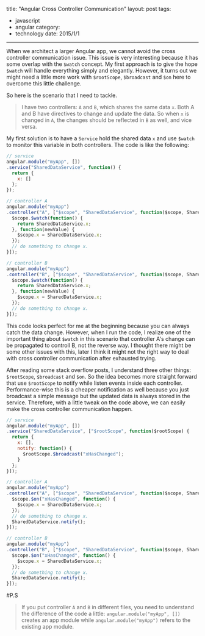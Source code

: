 title: "Angular Cross Controller Communication"
layout: post
tags:
- javascript
- angular
category:
- technology
date: 2015/1/1
---

When we architect a larger Angular app, we cannot avoid the cross controller communication issue. This issue is very interesting because it has some overlap with the `$watch` concept. My first approach is to give the hope `$watch` will handle everything simply and elegantly. However, it turns out we might need a little more work with `$rootScope`, `$broadcast` and `$on` here to overcome this little challenge.

<!-- more -->

So here is the scenario that I need to tackle.

> I have two controllers: `A` and `B`, which shares the same data `x`. Both A and B have directives to change and update the data. So when `x` is changed in `A`, the changes should be reflected in `B` as well, and vice versa.

My first solution is to have a `Service` hold the shared data `x` and use `$watch` to monitor this variable in both controllers. The code is like the following:

```javascript
// service
angular.module("myApp", [])
.service("SharedDataService", function() {
  return {
    x: []
  };
});

// controller A
angular.module("myApp")
.controller("A", ["$scope", "SharedDataService", function($scope, SharedDataService) {
  $scope.$watch(function() {
    return SharedDataService.x;
  }, function(newValue) {
    $scope.x = SharedDataService.x;
  });
  // do something to change x.
}]);

// controller B
angular.module("myApp")
.controller("B", ["$scope", "SharedDataService", function($scope, SharedDataService) {
  $scope.$watch(function() {
    return SharedDataService.x;
  }, function(newValue) {
    $scope.x = SharedDataService.x;
  });
  // do something to change x.
}]);
```

This code looks perfect for me at the beginning because you can always catch the data change. However, when I run the code, I realize one of the important thing about `$watch` in this scenario that controller A's change can be propagated to controll B, not the reverse way. I thought there might be some other issues with this, later I think it might not the right way to deal with cross controller communication after exhausted trying.

After reading some stack overflow posts, I understand three other things: `$rootScope`, `$broadcast` and `$on`. So the idea becomes more straight forward that use `$rootScope` to notify while listen events inside each controller. Performance-wise this is a cheaper notification as well because you just broadcast a simple message but the updated data is always stored in the service. Therefore, with a little tweak on the code above, we can easily make the cross controller communication happen.

```javascript
// service
angular.module("myApp", [])
.service("SharedDataService", ["$rootScope", function($rootScope) {
  return {
    x: [],
    notify: function() {
      $rootScope.$broadcast("xHasChanged");
    }
  };
}]);

// controller A
angular.module("myApp")
.controller("A", ["$scope", "SharedDataService", function($scope, SharedDataService) {
  $scope.$on("xHasChanged", function() {
    $scope.x = SharedDataService.x;
  });
  // do something to change x.
  SharedDataService.notify();
}]);

// controller B
angular.module("myApp")
.controller("B", ["$scope", "SharedDataService", function($scope, SharedDataService) {
  $scope.$on("xHasChanged", function() {
    $scope.x = SharedDataService.x;
  });
  // do something to change x.
  SharedDataService.notify();
}]);
```

#P.S
> If you put controller `A` and `B` in different files, you need to understand the difference of the code a little: `angular.module("myApp", [])` creates an app module while `angular.module("myApp")` refers to the existing app module.
